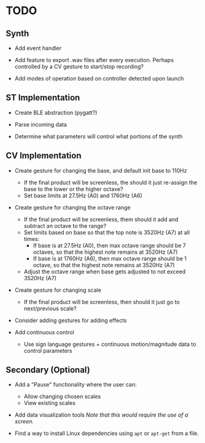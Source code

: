 # TODO

## Synth

* Add event handler

* Add feature to export .wav files after every execution. Perhaps controlled by a CV gesture to start/stop recording?

* Add modes of operation based on controller detected upon launch


## ST Implementation

* Create BLE abstraction (pygatt?)

* Parse incoming data

* Determine what parameters will control what portions of the synth


## CV Implementation

* Create gesture for changing the base, and default init base to 110Hz
    * If the final product will be screenless, the should it just re-assign the base to the lower or the higher octave?
    * Set base limits at 27.5Hz (A0) and 1760Hz (A6)

* Create gesture for changing the octave range
    * If the final product will be screenless, them should it add and subtract an octave to the range?
    * Set limits based on base so that the top note is 3520Hz (A7) at all times:
        * If base is at 27.5Hz (A0), then max octave range should be 7 octaves, so that the highest note remains at 3520Hz (A7)
        * If base is at 1760Hz (A6), then max octave range should be 1 octave, so that the highest note remains at 3520Hz (A7)
    * Adjust the octave range when base gets adjusted to not exceed 3520Hz (A7)

* Create gesture for changing scale
    * If the final product will be screenless, then should it just go to next/previous scale?
    
* Consider adding gestures for adding effects

* Add continuous control
    * Use sign language gestures + continuous motion/magnitude data to control parameters


## Secondary (Optional)

* Add a "Pause" functionality where the user can:
    * Allow changing chosen scales
    * View existing scales

* Add data visualization tools *Note that this would require the use of a screen.*

* Find a way to install Linux dependencies using `apt` or `apt-get` from a file.
